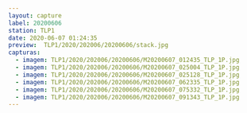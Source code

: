 ```yaml
---
layout: capture
label: 20200606
station: TLP1
date: 2020-06-07 01:24:35
preview:  TLP1/2020/202006/20200606/stack.jpg
capturas:
  - imagem: TLP1/2020/202006/20200606/M20200607_012435_TLP_1P.jpg
  - imagem: TLP1/2020/202006/20200606/M20200607_025004_TLP_1P.jpg
  - imagem: TLP1/2020/202006/20200606/M20200607_025128_TLP_1P.jpg
  - imagem: TLP1/2020/202006/20200606/M20200607_062335_TLP_1P.jpg
  - imagem: TLP1/2020/202006/20200606/M20200607_075332_TLP_1P.jpg
  - imagem: TLP1/2020/202006/20200606/M20200607_091343_TLP_1P.jpg
---
```

